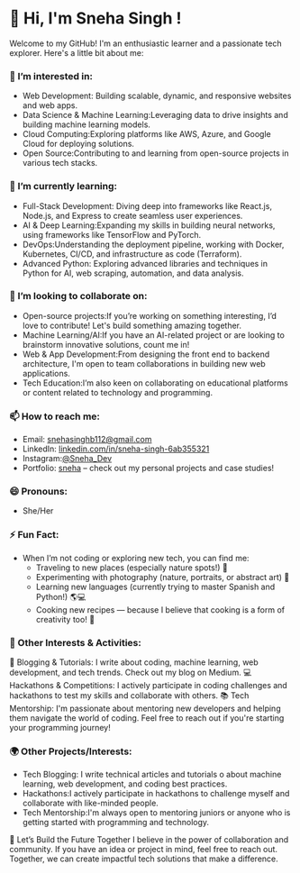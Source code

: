 # 👋 Hi, I'm Sneha Singh ! 

Welcome to my GitHub! I'm an enthusiastic learner and a passionate tech explorer. Here's a little bit about me:

### 👀 I’m interested in:
- Web Development: Building scalable, dynamic, and responsive websites and web apps.
- Data Science & Machine Learning:Leveraging data to drive insights and building machine learning models.
- Cloud Computing:Exploring platforms like AWS, Azure, and Google Cloud for deploying solutions.
- Open Source:Contributing to and learning from open-source projects in various tech stacks.

### 🌱 I’m currently learning:
- Full-Stack Development: Diving deep into frameworks like React.js, Node.js, and Express to create seamless user experiences.
- AI & Deep Learning:Expanding my skills in building neural networks, using frameworks like TensorFlow and PyTorch.
- DevOps:Understanding the deployment pipeline, working with Docker, Kubernetes, CI/CD, and infrastructure as code (Terraform).
- Advanced Python: Exploring advanced libraries and techniques in Python for AI, web scraping, automation, and data analysis.

### 💞️ I’m looking to collaborate on:
- Open-source projects:If you’re working on something interesting, I’d love to contribute! Let's build something amazing together.
- Machine Learning/AI:If you have an AI-related project or are looking to brainstorm innovative solutions, count me in!
- Web & App Development:From designing the front end to backend architecture, I'm open to team collaborations in building new web applications.
- Tech Education:I’m also keen on collaborating on educational platforms or content related to technology and programming.

### 📫 How to reach me:
- Email: [snehasinghb112@gmail.com](mailto:snehasinghb112@gmail.com)
- LinkedIn: [linkedin.com/in/sneha-singh-6ab355321](https://www.linkedin.com/in/sneha-singh-6ab355321/)
- Instagram:[@Sneha_Dev]()
- Portfolio: [sneha](https://meek-croissant-773a1d.netlify.app/) – check out my personal projects and case studies!

### 😄 Pronouns:
- She/Her

### ⚡ Fun Fact:
- When I’m not coding or exploring new tech, you can find me:
  - Traveling to new places (especially nature spots!) 📍
  - Experimenting with photography (nature, portraits, or abstract art) 📸
  - Learning new languages (currently trying to master Spanish and Python!) 🌎💻
  - Cooking new recipes — because I believe that cooking is a form of creativity too! 🍳
    
### 🌱 Other Interests & Activities:
📝 Blogging & Tutorials: I write about coding, machine learning, web development, and tech trends. Check out my blog on Medium.
💻 Hackathons & Competitions: I actively participate in coding challenges and hackathons to test my skills and collaborate with others.
📚 Tech Mentorship: I'm passionate about mentoring new developers and helping them navigate the world of coding. Feel free to reach out if you're starting your programming journey!

### 🌍 Other Projects/Interests:
- Tech Blogging: I write technical articles and tutorials o about machine learning, web development, and coding best practices.
- Hackathons:I actively participate in hackathons to challenge myself and collaborate with like-minded people.
- Tech Mentorship:I'm always open to mentoring juniors or anyone who is getting started with programming and technology.

🎯 Let’s Build the Future Together
I believe in the power of collaboration and community. If you have an idea or project in mind, feel free to reach out. Together, we can create impactful tech solutions that make a difference.





